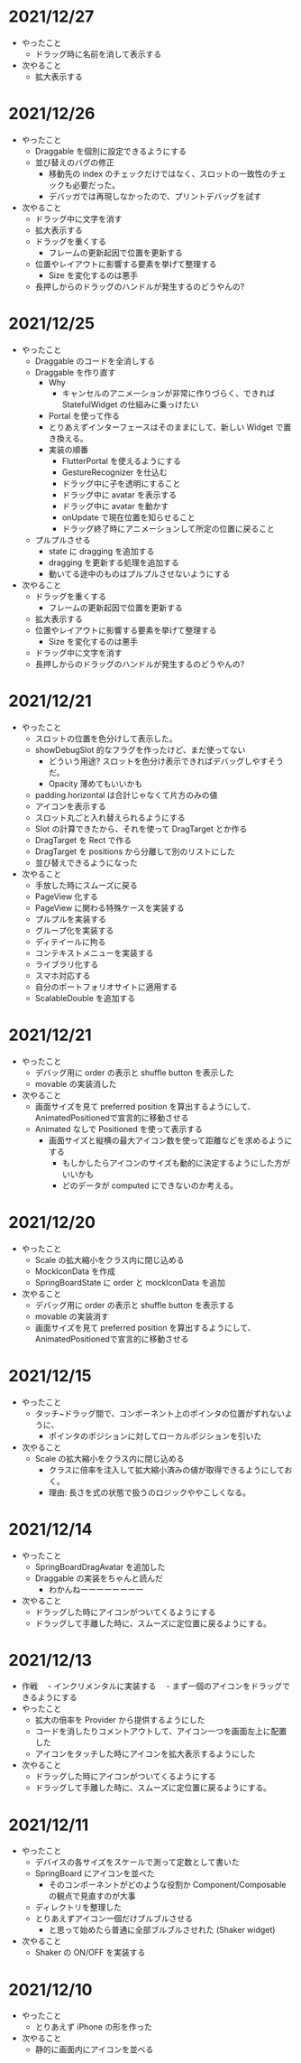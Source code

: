 # 2021/12/27
- やったこと
  - ドラッグ時に名前を消して表示する 
- 次やること
  - 拡大表示する

# 2021/12/26
- やったこと
  - Draggable を個別に設定できるようにする
  - 並び替えのバグの修正
    - 移動先の index のチェックだけではなく、スロットの一致性のチェックも必要だった。
    - デバッガでは再現しなかったので、プリントデバッグを試す
- 次やること
  - ドラッグ中に文字を消す
  - 拡大表示する
  - ドラッグを重くする
    - フレームの更新起因で位置を更新する
  - 位置やレイアウトに影響する要素を挙げて整理する
    - Size を変化するのは悪手
  - 長押しからのドラッグのハンドルが発生するのどうやんの?
# 2021/12/25
- やったこと
  - Draggable のコードを全消しする 
  - Draggable を作り直す
    - Why
      - キャンセルのアニメーションが非常に作りづらく、できれば StatefulWidget の仕組みに乗っけたい
    - Portal を使って作る
    - とりあえずインターフェースはそのままにして、新しい Widget で置き換える。 
    - 実装の順番
      - FlutterPortal を使えるようにする
      - GestureRecognizer を仕込む
      - ドラッグ中に子を透明にすること
      - ドラッグ中に avatar を表示する
      - ドラッグ中に avatar を動かす
      - onUpdate で現在位置を知らせること
      - ドラッグ終了時にアニメーションして所定の位置に戻ること
  - プルプルさせる
    - state に dragging を追加する
    - dragging を更新する処理を追加する
    - 動いてる途中のものはプルプルさせないようにする
- 次やること
  - ドラッグを重くする
    - フレームの更新起因で位置を更新する
  - 拡大表示する
  - 位置やレイアウトに影響する要素を挙げて整理する
    - Size を変化するのは悪手　
  - ドラッグ中に文字を消す
  - 長押しからのドラッグのハンドルが発生するのどうやんの?
# 2021/12/21
- やったこと
  - スロットの位置を色分けして表示した。
  - showDebugSlot 的なフラグを作ったけど、まだ使ってない
    - どういう用途? スロットを色分け表示できればデバッグしやすそうだ。
    - Opacity 薄めてもいいかも
  - padding.horizontal は合計じゃなくて片方のみの値
  - アイコンを表示する
  - スロット丸ごと入れ替えられるようにする
  - Slot の計算できたから、それを使って DragTarget とか作る
  - DragTarget を Rect で作る
  - DragTarget を positions から分離して別のリストにした
  - 並び替えできるようになった
- 次やること
  - 手放した時にスムーズに戻る
  - PageView 化する
  - PageView に関わる特殊ケースを実装する
  - プルプルを実装する
  - グループ化を実装する
  - ディテイールに拘る
  - コンテキストメニューを実装する
  - ライブラリ化する
  - スマホ対応する
  - 自分のポートフォリオサイトに適用する
  - ScalableDouble を追加する
# 2021/12/21 
- やったこと
  - デバッグ用に order の表示と shuffle button を表示した
  - movable の実装消した
- 次やること
  - 画面サイズを見て preferred position を算出するようにして、AnimatedPositionedで宣言的に移動させる
  - Animated なしで Positioned を使って表示する
    - 画面サイズと縦横の最大アイコン数を使って距離などを求めるようにする
      - もしかしたらアイコンのサイズも動的に決定するようにした方がいいかも
      - どのデータが computed にできないのか考える。
  
# 2021/12/20
- やったこと
  - Scale の拡大縮小をクラス内に閉じ込める
  - MockIconData を作成
  - SpringBoardState に order と mockIconData を追加
- 次やること 
  - デバッグ用に order の表示と shuffle button を表示する
  - movable の実装消す
  - 画面サイズを見て preferred position を算出するようにして、AnimatedPositionedで宣言的に移動させる

# 2021/12/15
- やったこと
  - タッチ~ドラッグ間で、コンポーネント上のポインタの位置がずれないように、
    - ポインタのポジションに対してローカルポジションを引いた
- 次やること
  - Scale の拡大縮小をクラス内に閉じ込める
    - クラスに倍率を注入して拡大縮小済みの値が取得できるようにしておく。 
    - 理由: 長さを式の状態で扱うのロジックややこしくなる。

# 2021/12/14
- やったこと
  - SpringBoardDragAvatar を追加した
  - Draggable の実装をちゃんと読んだ
    - わかんねーーーーーーーー
- 次やること
  - ドラッグした時にアイコンがついてくるようにする
  - ドラッグして手離した時に、スムーズに定位置に戻るようにする。
# 2021/12/13
- 作戦
　- インクリメンタルに実装する
　- まず一個のアイコンをドラッグできるようにする
- やったこと
  - 拡大の倍率を Provider から提供するようにした
  - コードを消したりコメントアウトして、アイコン一つを画面左上に配置した
  - アイコンをタッチした時にアイコンを拡大表示するようにした
- 次やること
  - ドラッグした時にアイコンがついてくるようにする
  - ドラッグして手離した時に、スムーズに定位置に戻るようにする。
# 2021/12/11
- やったこと
  - デバイスの各サイズをスケールで測って定数として書いた
  - SpringBoard にアイコンを並べた
    - そのコンポーネントがどのような役割か Component/Composable の観点で見直すのが大事
  - ディレクトリを整理した
  - とりあえずアイコン一個だけブルブルさせる
    - と思って始めたら普通に全部ブルブルさせれた (Shaker widget) 
- 次やること
  - Shaker の ON/OFF を実装する
# 2021/12/10
- やったこと
  - とりあえず iPhone の形を作った
- 次やること
  - 静的に画面内にアイコンを並べる
